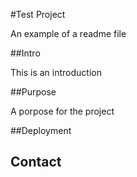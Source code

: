 #Test Project

An example of a readme file

##Intro

This is an introduction

##Purpose

A porpose for the project

##Deployment


## Contact